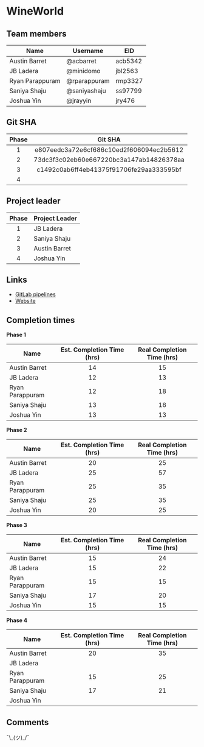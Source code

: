 # WineWorld

## Team members

| Name            | Username     | EID     |
| --------------- | ------------ | ------- |
| Austin Barret   | @acbarret    | acb5342 |
| JB Ladera       | @minidomo    | jbl2563 |
| Ryan Parappuram | @rparappuram | rmp3327 |
| Saniya Shaju    | @saniyashaju | ss97799 |
| Joshua Yin      | @jrayyin     | jry476  |

## Git SHA

| Phase |                 Git SHA                  |
| :---: | :--------------------------------------: |
|   1   | e807eedc3a72e6cf686c10ed2f606094ec2b5612 |
|   2   | 73dc3f3c02eb60e667220bc3a147ab14826378aa |
|   3   | c1492c0ab6ff4eb41375f91706fe29aa333595bf |
|   4   |                                          |

## Project leader

| Phase | Project Leader |
| :---: | -------------- |
|   1   | JB Ladera      |
|   2   | Saniya Shaju   |
|   3   | Austin Barret  |
|   4   | Joshua Yin     |

## Links
- [GitLab pipelines](https://gitlab.com/rparappuram/cs373-idb-12/-/pipelines)
- [Website](https://www.wineworld.me/)

## Completion times

**Phase 1**

| Name            | Est. Completion Time (hrs) | Real Completion Time (hrs) |
| --------------- | :------------------------: | :------------------------: |
| Austin Barret   |             14             |             15             |
| JB Ladera       |             12             |             13             |
| Ryan Parappuram |             12             |             18             |
| Saniya Shaju    |             13             |             18             |
| Joshua Yin      |             13             |             13             |

**Phase 2**

| Name            | Est. Completion Time (hrs) | Real Completion Time (hrs) |
| --------------- | :------------------------: | :------------------------: |
| Austin Barret   |             20             |             25             |
| JB Ladera       |             25             |             57             |
| Ryan Parappuram |             25             |             35             |
| Saniya Shaju    |             25             |             35             |
| Joshua Yin      |             20             |             25             |

**Phase 3**

| Name            | Est. Completion Time (hrs) | Real Completion Time (hrs) |
| --------------- | :------------------------: | :------------------------: |
| Austin Barret   |             15             |             24             |
| JB Ladera       |             15             |             22             |
| Ryan Parappuram |             15             |             15             |
| Saniya Shaju    |             17             |             20             |
| Joshua Yin      |             15             |             15             |

**Phase 4**

| Name            | Est. Completion Time (hrs) | Real Completion Time (hrs) |
| --------------- | :------------------------: | :------------------------: |
| Austin Barret   |             20             |             35             |
| JB Ladera       |                            |                            |
| Ryan Parappuram |             15             |             25             |
| Saniya Shaju    |             17             |             21             |
| Joshua Yin      |                            |                            |

## Comments

¯\\\_(ツ)\_/¯

